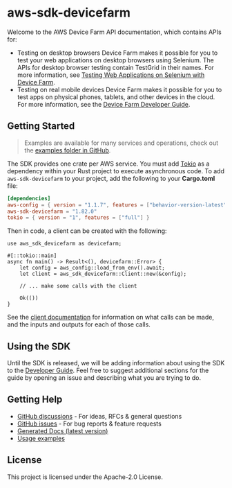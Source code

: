 # aws-sdk-devicefarm

Welcome to the AWS Device Farm API documentation, which contains APIs for:
  - Testing on desktop browsers Device Farm makes it possible for you to test your web applications on desktop browsers using Selenium. The APIs for desktop browser testing contain TestGrid in their names. For more information, see [Testing Web Applications on Selenium with Device Farm](https://docs.aws.amazon.com/devicefarm/latest/testgrid/).
  - Testing on real mobile devices Device Farm makes it possible for you to test apps on physical phones, tablets, and other devices in the cloud. For more information, see the [Device Farm Developer Guide](https://docs.aws.amazon.com/devicefarm/latest/developerguide/).

## Getting Started

> Examples are available for many services and operations, check out the
> [examples folder in GitHub](https://github.com/awslabs/aws-sdk-rust/tree/main/examples).

The SDK provides one crate per AWS service. You must add [Tokio](https://crates.io/crates/tokio)
as a dependency within your Rust project to execute asynchronous code. To add `aws-sdk-devicefarm` to
your project, add the following to your **Cargo.toml** file:

```toml
[dependencies]
aws-config = { version = "1.1.7", features = ["behavior-version-latest"] }
aws-sdk-devicefarm = "1.82.0"
tokio = { version = "1", features = ["full"] }
```

Then in code, a client can be created with the following:

```rust,no_run
use aws_sdk_devicefarm as devicefarm;

#[::tokio::main]
async fn main() -> Result<(), devicefarm::Error> {
    let config = aws_config::load_from_env().await;
    let client = aws_sdk_devicefarm::Client::new(&config);

    // ... make some calls with the client

    Ok(())
}
```

See the [client documentation](https://docs.rs/aws-sdk-devicefarm/latest/aws_sdk_devicefarm/client/struct.Client.html)
for information on what calls can be made, and the inputs and outputs for each of those calls.

## Using the SDK

Until the SDK is released, we will be adding information about using the SDK to the
[Developer Guide](https://docs.aws.amazon.com/sdk-for-rust/latest/dg/welcome.html). Feel free to suggest
additional sections for the guide by opening an issue and describing what you are trying to do.

## Getting Help

* [GitHub discussions](https://github.com/awslabs/aws-sdk-rust/discussions) - For ideas, RFCs & general questions
* [GitHub issues](https://github.com/awslabs/aws-sdk-rust/issues/new/choose) - For bug reports & feature requests
* [Generated Docs (latest version)](https://awslabs.github.io/aws-sdk-rust/)
* [Usage examples](https://github.com/awslabs/aws-sdk-rust/tree/main/examples)

## License

This project is licensed under the Apache-2.0 License.

